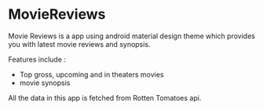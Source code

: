 # MovieReviews

Movie Reviews is a app using android material design theme which provides you with latest movie reviews and synopsis.

Features include :
- Top gross, upcoming and in theaters movies
- movie synopsis

All the data in this app is fetched from Rotten Tomatoes api. 
